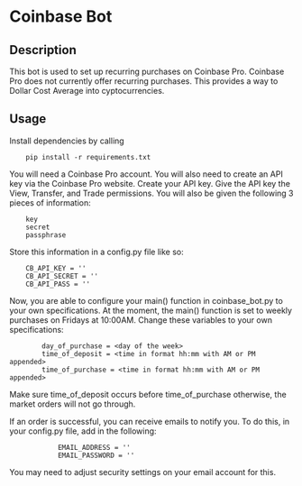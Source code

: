 # Coinbase Bot

<h2> Description </h2>
This bot is used to set up recurring purchases on Coinbase Pro.
Coinbase Pro does not currently offer recurring purchases.
This provides a way to Dollar Cost Average into cyptocurrencies.

<h2> Usage </h2>
Install dependencies by calling

        pip install -r requirements.txt

You will need a Coinbase Pro account. You will also need to
create an API key via the Coinbase Pro website. Create your API key. 
Give the API key the View, Transfer, and Trade permissions. You will
also be given the following 3 pieces of information:

        key
        secret
        passphrase

Store this information in a config.py file like so:

        CB_API_KEY = ''
        CB_API_SECRET = ''
        CB_API_PASS = ''

Now, you are able to configure your main() function in coinbase_bot.py
to your own specifications. At the moment, the main() function is set to
weekly purchases on Fridays at 10:00AM. Change these variables to your own
specifications:

            day_of_purchase = <day of the week>
            time_of_deposit = <time in format hh:mm with AM or PM appended>
            time_of_purchase = <time in format hh:mm with AM or PM appended>

Make sure time_of_deposit occurs before time_of_purchase otherwise, the market
orders will not go through.

If an order is successful, you can receive emails to notify you. To do this,
in your config.py file, add in the following:

                EMAIL_ADDRESS = ''
                EMAIL_PASSWORD = ''

You may need to adjust security settings on your email account for this.